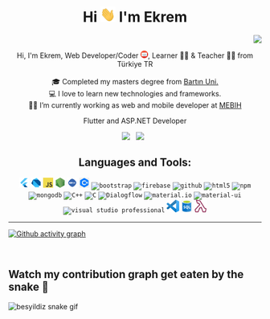 <h1 align="center">Hi <img height="30" src="https://raw.githubusercontent.com/ABSphreak/ABSphreak/master/gifs/Hi.gif" width="30px"> I'm Ekrem </h1>
<img align="right" src="https://visitor-badge.laobi.icu/badge?page_id=besyildiz">


<br>
<p align="center">
  Hi, I'm Ekrem, Web Developer/Coder  <img alt="coder" title="coder" height="15" src="https://raw.githubusercontent.com/besyildiz/besyildiz/main/.github/harici/coder.png">,  Learner 👨‍💻 &  Teacher 🦸‍♂️ from Türkiye TR
  <br>
  <br>
  🎓 Completed my masters degree from <a href="https://www..bartin.edu.tr/"> Bartın Uni.</a>
  <br>
  💻 I love to learn new technologies and frameworks.
  <br>
  🧑‍💼 I’m currently working as web and mobile developer at <a href="http://www.mebih.com/"> MEBIH </a>
  <br>
</p>




<p align="center">Flutter and ASP.NET Developer</p>

<p align='center'> 
  <a href="https://www.instagram.com/egulcu/"><img height="40" src="https://upload.wikimedia.org/wikipedia/commons/thumb/e/e7/Instagram_logo_2016.svg/768px-Instagram_logo_2016.svg.png"></a>&nbsp;&nbsp;
  <a href="https://www.linkedin.com/in/mehterli/"><img height="40" src="https://www.vectorico.com/wp-content/uploads/2018/02/LinkedIn-Icon-squircle.png"></a>&nbsp;&nbsp;
</p>

<h2 align="center">Languages and Tools:</h2>
<p align='center'>
<code><img alt="Flutter" title="Flutter" height="20" src="https://raw.githubusercontent.com/github/explore/80688e429a7d4ef2fca1e82350fe8e3517d3494d/topics/flutter/flutter.png"></code>
<code><img alt="dart" title="dart" height="20" src="https://raw.githubusercontent.com/github/explore/80688e429a7d4ef2fca1e82350fe8e3517d3494d/topics/dart/dart.png"></code>
<code><img alt="javascript" title="javascript" height="20" src="https://raw.githubusercontent.com/github/explore/80688e429a7d4ef2fca1e82350fe8e3517d3494d/topics/javascript/javascript.png"></code>
<code><img alt="nodejs" title="nodejs" height="20" src="https://raw.githubusercontent.com/github/explore/80688e429a7d4ef2fca1e82350fe8e3517d3494d/topics/nodejs/nodejs.png"></code>
<code><img alt="asp.net" title="asp.net" height="20" src="https://github.com/besyildiz/besyildiz/blob/main/.github/harici/asp_net.png"></code>
 <code><img alt="C#" title="C#" height="20" src="https://github.com/besyildiz/besyildiz/blob/main/.github/harici/c__.png"></code>
<code><img alt="bootstrap" title="bootstrap" height="20" src="https://raw.githubusercontent.com/tkswann2/tech-logos/master/bootstrap.png"></code>
<code><img alt="firebase" title="firebase" height="20" src="https://github.com/tkswann2/tech-logos/blob/master/firebase.png?raw=true"></code>
<code><img alt="github" title="github" height="20" src="https://github.com/tkswann2/tech-logos/blob/master/github.png?raw=true"></code>
<code><img alt="html5" title="html5" height="20" src="https://github.com/tkswann2/tech-logos/blob/master/html5.png?raw=true"></code>
<code><img alt="npm" title="npm" height="20" src="https://github.com/tkswann2/tech-logos/blob/master/npm.png?raw=true"></code>
<code><img alt="mongodb" title="mongodb" height="20" src="https://raw.githubusercontent.com/mongodb-js/leaf/master/dist/mongodb-leaf_128x128.png"></code>
<code><img alt="C++" title="C++" height="20" src="https://user-images.githubusercontent.com/11183158/43805223-f23c1250-9a6c-11e8-9677-a45e08df2d7c.png"></code>
<code><img alt="C" title="C" height="20" src="https://camo.githubusercontent.com/6cc41155e58a4eebe7353d524da5ebb0de7aaf4fd4ad45fb9a433c8b41d38c16/68747470733a2f2f747365332e6d6d2e62696e672e6e65742f74683f69643d4f49502e7276756a594b4f546d2d2d5654334b545a775633786748614861267069643d417069"></code>
<code><img alt="Dialogflow" title="Dialogflow" height="20" src="https://camo.githubusercontent.com/d1760f34eedae70adfda61e72305cb0ef56fad2b2fa8511080744771a6204d26/68747470733a2f2f7374617469632e6469616c6f67666c6f772e636f6d2f636f6d6d6f6e2f66617669636f6e2e706e67"></code>
<code><img alt="material.io" title="material.io" height="20" src="https://34epjf3lzxqsddc2k3n1oj77-wpengine.netdna-ssl.com/wp-content/uploads/2016/12/material.io-icon.png"></code>
<code><img alt="material-ui" title="material-ui" height="25" src="https://mui.com/static/logo.svg"></code>
  <code><img alt="visual studio professional" title="visual studio professional" height="25" src="https://raw.githubusercontent.com/besyildiz/besyildiz/main/.github/harici/vsp.ico"></code>
   <code><img alt="visual studio code" title="visual studio code" height="25" src="https://raw.githubusercontent.com/besyildiz/besyildiz/main/.github/harici/vsc.png"></code>
    <code><img alt="sql" title="sql" height="25" src="https://raw.githubusercontent.com/besyildiz/besyildiz/main/.github/harici/sql.png"></code>
    <code><img alt="linq" title="linq" height="25" src="https://raw.githubusercontent.com/besyildiz/besyildiz/main/.github/harici/linq.png"></code>
  
  
  
<hr>

[![Github activity graph](https://activity-graph.herokuapp.com/graph?username=besyildiz&theme=react-dark&hide_border=true&color=BDDFFF&line=6E93B5&point=BDDFFF)](https://github.com/besyildiz)


<br/>

## Watch my contribution graph get eaten by the snake 🐍

<!-- refer this: https://dev.to/mishmanners/how-to-enable-github-actions-on-your-profile-readme-for-a-contribution-graph-4l66 -->
![besyildiz snake gif](https://github.com/besyildiz/besyildiz/blob/output/github-contribution-grid-snake.svg)   
 
